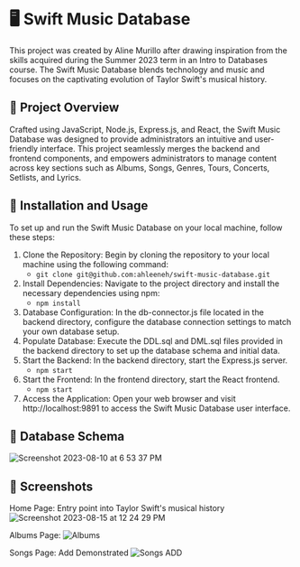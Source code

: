 # 🖥️ Swift Music Database
This project was created by Aline Murillo after drawing inspiration from the skills acquired during the Summer 2023 term in an Intro to Databases course. The Swift Music Database blends technology and music and focuses on the captivating evolution of Taylor Swift's musical history.

## 📄 Project Overview
Crafted using JavaScript, Node.js, Express.js, and React, the Swift Music Database was designed to provide administrators an intuitive and user-friendly interface. This project seamlessly merges the backend and frontend components, and empowers administrators to manage content across key sections such as Albums, Songs, Genres, Tours, Concerts, Setlists, and Lyrics. 

## 🔧 Installation and Usage
To set up and run the Swift Music Database on your local machine, follow these steps:

1. Clone the Repository: Begin by cloning the repository to your local machine using the following command:
    - ```git clone git@github.com:ahleeneh/swift-music-database.git```
2. Install Dependencies: Navigate to the project directory and install the necessary dependencies using npm:
   - ```npm install```
4. Database Configuration: In the db-connector.js file located in the backend directory, configure the database connection settings to match your own database setup.
5. Populate Database: Execute the DDL.sql and DML.sql files provided in the backend directory to set up the database schema and initial data.
6. Start the Backend: In the backend directory, start the Express.js server.
   - ```npm start```
7. Start the Frontend: In the frontend directory, start the React frontend.
   - ```npm start```
8. Access the Application: Open your web browser and visit http://localhost:9891 to access the Swift Music Database user interface.

## 💾 Database Schema
![Screenshot 2023-08-10 at 6 53 37 PM](https://github.com/ahleeneh/swift-music-database/assets/107948221/29781e53-52ee-4fe6-a98c-bdf4de769dda)

## 📸 Screenshots
Home Page: Entry point into Taylor Swift's musical history
![Screenshot 2023-08-15 at 12 24 29 PM](https://github.com/ahleeneh/swift-music-database/assets/107948221/f336b6d8-e38d-4c82-9884-d961d9bad6cf)

Albums Page:
![Albums](https://github.com/ahleeneh/swift-music-database/assets/107948221/c3551ee8-a561-4ceb-bf89-c1532d54f59a)

Songs Page: Add Demonstrated
![Songs ADD](https://github.com/ahleeneh/swift-music-database/assets/107948221/5f0d7a3b-e680-47f0-b740-2f98623443a8)

